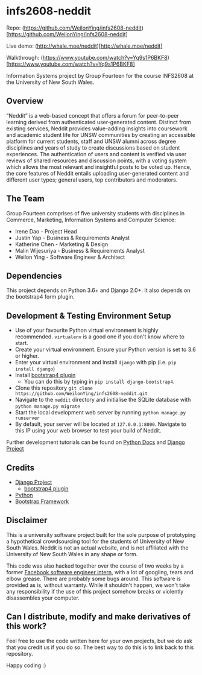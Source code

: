 # infs2608-neddit
Repo: (https://github.com/WeilonYing/infs2608-neddit)
[https://github.com/WeilonYing/infs2608-neddit]

Live demo: (http://whale.moe/neddit)[http://whale.moe/neddit]

Walkthrough: (https://www.youtube.com/watch?v=Yq9s1P6BKF8)
[https://www.youtube.com/watch?v=Yq9s1P6BKF8]

Information Systems project by Group Fourteen for the course INFS2608 at the
University of New South Wales.

## Overview
“Neddit” is a web-based concept that offers a forum for peer-to-peer learning
derived from authenticated user-generated content. Distinct from existing
services, Neddit provides value-adding insights into coursework and academic
student life for UNSW communities by creating an accessible platform for current
students, staff and UNSW alumni across degree disciplines and years of study to
create discussions based on student experiences. The authentication of users and
content is verified via user reviews of shared resources and discussion points,
with a voting system which allows the most relevant and insightful posts to be
voted up. Hence, the core features of Neddit entails uploading user-generated
content and different user types; general users, top contributors and moderators.

## The Team
Group Fourteen comprises of five university students with disciplines in Commerce,
Marketing, Information Systems and Computer Science:
- Irene Dao - Project Head
- Justin Yap - Business & Requirements Analyst
- Katherine Chen - Marketing & Design
- Malin Wijesuriya - Business & Requirements Analyst
- Weilon Ying - Software Engineer & Architect

## Dependencies
This project depends on Python 3.6+ and Django 2.0+. It also depends on the
bootstrap4 form plugin.

## Development & Testing Environment Setup
- Use of your favourite Python virtual environment is highly recommended.
  `virtualenv` is a good one if you don't know where to start.
- Create your virtual environment. Ensure your Python version is set to 3.6 or higher.
- Enter your virtual environment and install `django` with pip (i.e. `pip install django`)
- Install [bootstrap4 plugin](https://github.com/zostera/django-bootstrap4)
  - You can do this by typing in `pip install django-bootstrap4`.
- Clone this repository `git clone https://github.com/WeilonYing/infs2608-neddit.git`
- Navigate to the `neddit` directory and initialise the SQLite database with
  `python manage.py migrate`
- Start the local development web server by running `python manage.py runserver`
- By default, your server will be located at `127.0.0.1:8000`. Navigate to this
  IP using your web browser to test your build of Neddit.

Further development tutorials can be found on [Python Docs](https://docs.python.org)
and [Django Project](https://www.djangoproject.com/)

## Credits
- [Django Project](https://www.djangoproject.com/)
  - [bootstrap4 plugin](https://github.com/zostera/django-bootstrap4)
- [Python](https://www.python.org/)
- [Bootstrap Framework](https://getbootstrap.com/)

## Disclaimer
This is a university software project built for the sole purpose of prototyping
a hypothetical crowdsourcing tool for the students of University of New South Wales.
Neddit is not an actual website, and is not affiliated with the University of
New South Wales in any shape or form.

This code was also hacked together over the course of two weeks by a former
[Facebook software engineer intern](https://linkedin.com/in/weilonying/), with a
lot of googling, tears and elbow grease. There are probably some bugs around.
This software is provided as is, without warranty. While it shouldn't happen,
we won't take any responsibility if the use of this project somehow breaks or
violently disassembles your computer.

## Can I distribute, modify and make derivatives of this work?
Feel free to use the code written here for your own projects, but we do ask that you
credit us if you do so. The best way to do this is to link back to this repository.

Happy coding :)

